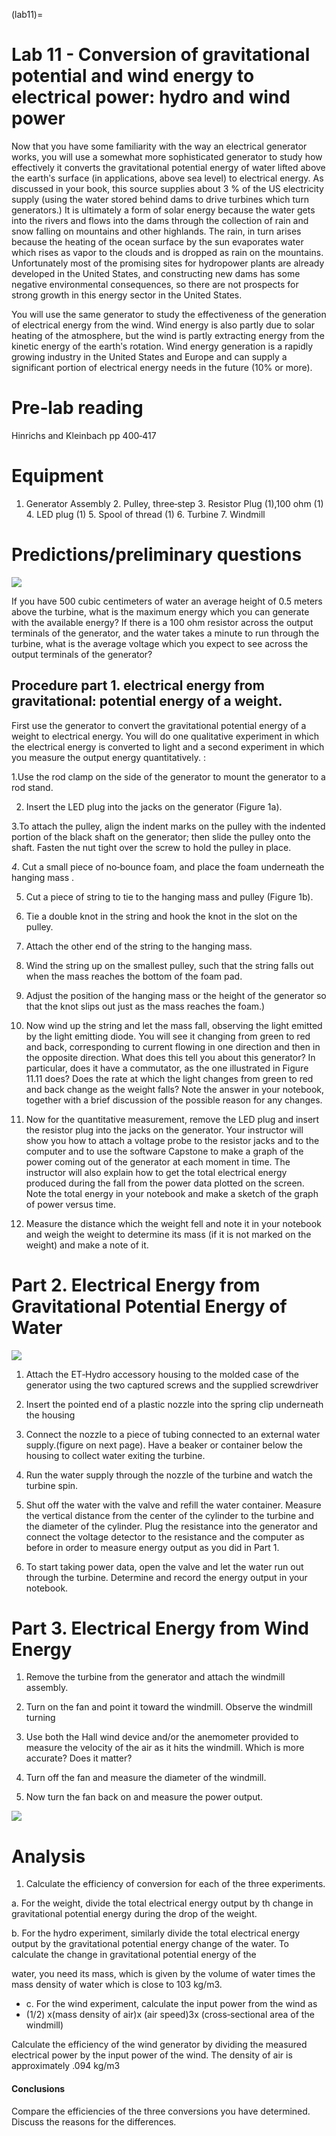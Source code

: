 (lab11)=
# Lab 11 - Conversion of gravitational potential and wind energy to electrical power: hydro and wind power

Now that you have some familiarity with the way an electrical generator works, you will use a somewhat more sophisticated generator to study how effectively it converts the gravitational potential energy of water lifted above the earthʹs surface (in applications, above sea level) to electrical energy. As discussed in your book, this source supplies about 3 % of the US electricity supply (using the water stored behind dams to drive turbines which turn generators.) It is ultimately a form of solar energy because the water gets into the rivers and flows into the dams through the collection of rain and snow falling on mountains and other highlands. The rain, in turn arises because the heating of the ocean surface by the sun evaporates water which rises as vapor to the clouds and is dropped as rain on the mountains. Unfortunately most of the promising sites for hydropower plants are already developed in the United States, and constructing new dams has some negative environmental consequences, so there are not prospects for strong growth in this energy sector in the United States.

You will use the same generator to study the effectiveness of the generation of electrical energy from the wind. Wind energy is also partly due to solar heating of the atmosphere, but the wind is partly extracting energy from the kinetic energy of the earthʹs rotation. Wind energy generation is a rapidly growing industry in the United States and Europe and can supply a significant portion of electrical energy needs in the future (10% or more).

# Pre‐lab reading

Hinrichs and Kleinbach pp 400‐417

# Equipment

1. Generator Assembly 2. Pulley, three‐step 3. Resistor Plug (1),100 ohm (1) 4. LED plug (1) 5. Spool of thread (1) 6. Turbine 7. Windmill

# Predictions/preliminary questions

![](_page_54_Figure_9.jpeg)

If you have 500 cubic centimeters of water an average height of 0.5 meters above the turbine, what is the maximum energy which you can generate with the available energy? If there is a 100 ohm resistor across the output terminals of the generator, and the water takes a minute to run through the turbine, what is the average voltage which you expect to see across the output terminals of the generator?

## Procedure part 1. electrical energy from gravitational: potential energy of a weight.

First use the generator to convert the gravitational potential energy of a weight to electrical energy. You will do one qualitative experiment in which the electrical energy is converted to light and a second experiment in which you measure the output energy quantitatively. :

1.Use the rod clamp on the side of the generator to mount the generator to a rod stand.

2. Insert the LED plug into the jacks on the generator (Figure 1a).

3.To attach the pulley, align the indent marks on the pulley with the indented portion of the black shaft on the generator; then slide the pulley onto the shaft. Fasten the nut tight over the screw to hold the pulley in place.

*4*. Cut a small piece of no‐bounce foam, and place the foam underneath the hanging mass .

5. Cut a piece of string to tie to the hanging mass and pulley (Figure 1b).

6. Tie a double knot in the string and hook the knot in the slot on the pulley.

7. Attach the other end of the string to the hanging mass.

8. Wind the string up on the smallest pulley, such that the string falls out when the mass reaches the bottom of the foam pad.

9. Adjust the position of the hanging mass or the height of the generator so that the knot slips out just as the mass reaches the foam.)

10. Now wind up the string and let the mass fall, observing the light emitted by the light emitting diode. You will see it changing from green to red and back, corresponding to current flowing in one direction and then in the opposite direction. What does this tell you about this generator? In particular, does it have a commutator, as the one illustrated in Figure 11.11 does? Does the rate at which the light changes from green to red and back change as the weight falls? Note the answer in your notebook, together with a brief discussion of the possible reason for any changes.

11. Now for the quantitative measurement, remove the LED plug and insert the resistor plug into the jacks on the generator. Your instructor will show you how to attach a voltage probe to the resistor jacks and to the computer and to use the software Capstone to make a graph of the power coming out of the generator at each moment in time. The instructor will also explain how to get the total electrical energy produced during the fall from the power data plotted on the screen. Note the total energy in your notebook and make a sketch of the graph of power versus time.

12. Measure the distance which the weight fell and note it in your notebook and weigh the weight to determine its mass (if it is not marked on the weight) and make a note of it.

# Part 2. Electrical Energy from Gravitational Potential Energy of Water

![](_page_55_Picture_12.jpeg)

1. Attach the ET‐Hydro accessory housing to the molded case of the generator using the two captured screws and the supplied screwdriver

2. Insert the pointed end of a plastic nozzle into the spring clip underneath the housing

3. Connect the nozzle to a piece of tubing connected to an external water supply.(figure on next page). Have a beaker or container below the housing to collect water exiting the turbine.

4. Run the water supply through the nozzle of the turbine and watch the turbine spin.

5. Shut off the water with the valve and refill the water container. Measure the vertical distance from the center of the cylinder to the turbine and the diameter of the cylinder. Plug the resistance into the generator and connect the voltage detector to the resistance and the computer as before in order to measure energy output as you did in Part 1.

6. To start taking power data, open the valve and let the water run out through the turbine. Determine and record the energy output in your notebook.

# Part 3. Electrical Energy from Wind Energy

1. Remove the turbine from the generator and attach the windmill assembly.

2. Turn on the fan and point it toward the windmill. Observe the windmill turning

3. Use both the Hall wind device and/or the anemometer provided to measure the velocity of the air as it hits the windmill. Which is more accurate? Does it matter?

4. Turn off the fan and measure the diameter of the windmill.

5. Now turn the fan back on and measure the power output.

![](_page_56_Picture_10.jpeg)

# Analysis

1. Calculate the efficiency of conversion for each of the three experiments.

 a. For the weight, divide the total electrical energy output by th change in gravitational potential energy during the drop of the weight.

 b. For the hydro experiment, similarly divide the total electrical energy output by the gravitational potential energy change of the water. To calculate the change in gravitational potential energy of the

water, you need its mass, which is given by the volume of water times the mass density of water which is close to 103 kg/m3.

- c. For the wind experiment, calculate the input power from the wind as
- (1/2) x(mass density of air)x (air speed)3x (cross‐sectional area of the windmill)

Calculate the efficiency of the wind generator by dividing the measured electrical power by the input power of the wind. The density of air is approximately .094 kg/m3

#### Conclusions

Compare the efficiencies of the three conversions you have determined. Discuss the reasons for the differences.